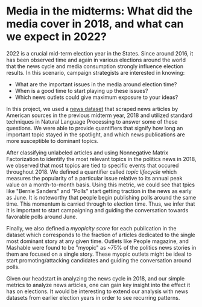 <h1>Media in the midterms: What did the media cover in 2018, and what can we expect in 2022?</h1>

2022 is a crucial mid-term election year in the States. Since around 2016, it has been observed time and again in various elections around the world that the news cycle and media consumption strongly influence election results. In this scenario, campaign strategists are interested in knowing: 
<ul>
  <li>What are the important issues in the media around election time?</li>
  <li>When is a good time to start playing up these issues?</li>
  <li>Which news outlets could give maximum exposure to your ideas?</li>
</ul>

In this project, we used a [news dataset](https://components.one/datasets/all-the-news-2-news-articles-dataset/) that scraped news articles by American sources in the previous midterm year, 2018 and utilized standard techniques in Natural Language Processing to answer some of these questions. We were able to provide quantifiers that signify how long an important topic stayed in the spotlight, and which news publications are more susceptible to dominant topics.

After classifying unlabeled articles and using Nonnegative Matrix Factorization to identify the most relevant topics in the politics news in 2018, we observed that most topics are tied to specific events that occured throughout 2018. We defined a quantifier called _topic lifecycle_ which measures the popularity of a particular issue relative to its annual peak value on a month-to-month basis. Using this metric, we could see that tpics like "Bernie Sanders" and "Polls" start getting traction in the news as early as June. It is noteworthy that people begin publishing polls around the same time. This momentum is
carried through to election time. Thus, we infer that it is important to start campaigning and guiding the conversation towards favorable polls around June.

Finally, we also defined a _myopicity score_ for each publication in the dataset which corresponds to the fraction of articles dedicated to the single most dominant story at any given time. Outlets like People magazine, and Mashable were found to be "myopic" as ~75% of the politics news stories in them are focused on a single story. These myopic outlets might be ideal to start promoting/attacking candidates and guiding the conversation around polls.

Given our headstart in analyzing the news cycle in 2018, and our simple metrics to analyze news articles, one can gain key insight into the effect it has on elections. It would be interesting to extend our analysis with news datasets from earlier election years in order to see recurring patterns. 

